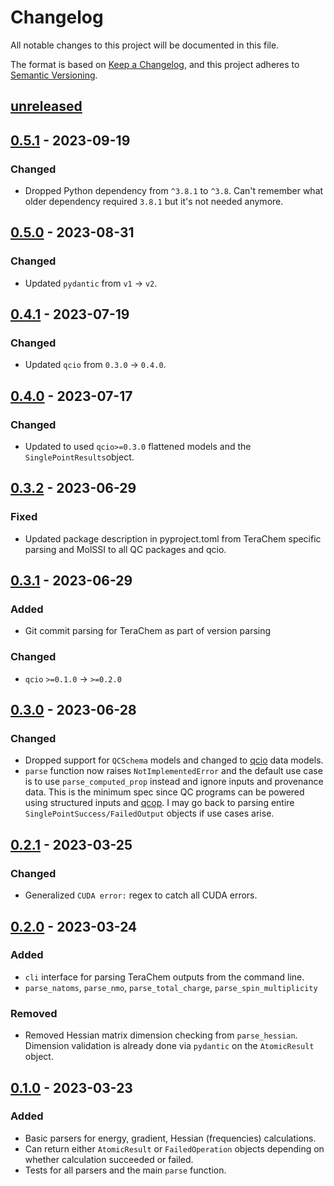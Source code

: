 # Changelog

All notable changes to this project will be documented in this file.

The format is based on [Keep a Changelog](https://keepachangelog.com/en/1.0.0/), and this project adheres to [Semantic Versioning](https://semver.org/spec/v2.0.0.html).

## [unreleased]

## [0.5.1] - 2023-09-19

### Changed

- Dropped Python dependency from `^3.8.1` to `^3.8`. Can't remember what older dependency required `3.8.1` but it's not needed anymore.

## [0.5.0] - 2023-08-31

### Changed

- Updated `pydantic` from `v1` -> `v2`.

## [0.4.1] - 2023-07-19

### Changed

- Updated `qcio` from `0.3.0` -> `0.4.0`.

## [0.4.0] - 2023-07-17

### Changed

- Updated to used `qcio>=0.3.0` flattened models and the `SinglePointResults`object.

## [0.3.2] - 2023-06-29

### Fixed

- Updated package description in pyproject.toml from TeraChem specific parsing and MolSSI to all QC packages and qcio.

## [0.3.1] - 2023-06-29

### Added

- Git commit parsing for TeraChem as part of version parsing

### Changed

- `qcio` `>=0.1.0` -> `>=0.2.0`

## [0.3.0] - 2023-06-28

### Changed

- Dropped support for `QCSchema` models and changed to [qcio](https://github.com/coltonbh/qcio) data models.
- `parse` function now raises `NotImplementedError` and the default use case is to use `parse_computed_prop` instead and ignore inputs and provenance data. This is the minimum spec since QC programs can be powered using structured inputs and [qcop](https://github.com/coltonbh/qcop). I may go back to parsing entire `SinglePointSuccess/FailedOutput` objects if use cases arise.

## [0.2.1] - 2023-03-25

### Changed

- Generalized `CUDA error:` regex to catch all CUDA errors.

## [0.2.0] - 2023-03-24

### Added

- `cli` interface for parsing TeraChem outputs from the command line.
- `parse_natoms`, `parse_nmo`, `parse_total_charge`, `parse_spin_multiplicity`

### Removed

- Removed Hessian matrix dimension checking from `parse_hessian`. Dimension validation is already done via `pydantic` on the `AtomicResult` object.

## [0.1.0] - 2023-03-23

### Added

- Basic parsers for energy, gradient, Hessian (frequencies) calculations.
- Can return either `AtomicResult` or `FailedOperation` objects depending on whether calculation succeeded or failed.
- Tests for all parsers and the main `parse` function.

[unreleased]: https://github.com/coltonbh/qcparse/compare/0.5.1...HEAD
[0.5.1]: https://github.com/coltonbh/qcparse/releases/tag/0.5.1
[0.5.0]: https://github.com/coltonbh/qcparse/releases/tag/0.5.0
[0.4.1]: https://github.com/coltonbh/qcparse/releases/tag/0.4.1
[0.4.0]: https://github.com/coltonbh/qcparse/releases/tag/0.4.0
[0.3.2]: https://github.com/coltonbh/qcparse/releases/tag/0.3.2
[0.3.1]: https://github.com/coltonbh/qcparse/releases/tag/0.3.1
[0.3.0]: https://github.com/coltonbh/qcparse/releases/tag/0.3.0
[0.2.1]: https://github.com/coltonbh/qcparse/releases/tag/0.2.1
[0.2.0]: https://github.com/coltonbh/qcparse/releases/tag/0.2.0
[0.1.0]: https://github.com/coltonbh/qcparse/releases/tag/0.1.0
